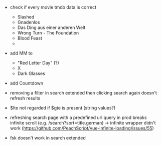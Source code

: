 - check if every movie tmdb data is correct

  - Slashed
  - Gnadenlos
  - Das Ding aus einer anderen Welt
  - Wrong Turn - The Foundation
  - Blood Feast
  -

- add MM to
  - "Red Letter Day" (?)
  - X
  - Dark Glasses
- add Countdown
- removing a filter in search extended then clicking search again doesn't refresh results
- $lte not regarded if $gte is present (string values?)
- refreshing search page with a predefined url query in prod breaks infinite scroll (e.g. /search?sort=title.german) -> infinite wrapper didn't work (https://github.com/PeachScript/vue-infinite-loading/issues/55)
- fsk doesn't work in search extended
